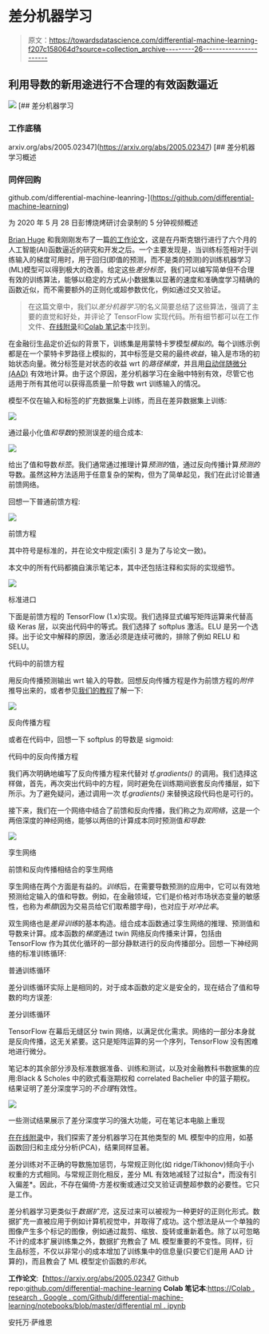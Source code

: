 # 差分机器学习

> 原文：<https://towardsdatascience.com/differential-machine-learning-f207c158064d?source=collection_archive---------26----------------------->

## 利用导数的新用途进行不合理的有效函数逼近

![](img/0e4e1d15f40eb084ca65d59db1cbaa64.png) [## 差分机器学习

### 工作底稿

arxiv.org/abs/2005.02347](https://arxiv.org/abs/2005.02347) [](https://github.com/differential-machine-learning) [## 差分机器学习概述

### 同伴回购

github.com/differential-machine-leanring-](https://github.com/differential-machine-learning) 

为 2020 年 5 月 28 日彭博烧烤研讨会录制的 5 分钟视频概述

[Brian Huge](https://www.risk.net/awards/2133160/quants-year-jesper-andreasen-and-brian-huge-danske-bank) 和我刚刚发布了一篇[的工作论文](https://arxiv.org/abs/2005.02347)，这是在丹斯克银行进行了六个月的人工智能(AI)函数逼近的研究和开发之后。一个主要发现是，当训练标签相对于训练输入的梯度可用时，用于回归(即值的预测，而不是类的预测)的训练机器学习(ML)模型可以得到极大的改善。给定这些*差分标签*，我们可以编写简单但不合理有效的训练算法，能够以稳定的方式从小数据集以显著的速度和准确度学习精确的函数近似，而不需要额外的正则化或超参数优化，例如通过交叉验证。

> 在这篇文章中，我们以*差分机器学习*的名义简要总结了这些算法，强调了主要的直觉和好处，并评论了 TensorFlow 实现代码。所有细节都可以在工作文件、[在线附录](https://github.com/differential-machine-learning/appendices)和[Colab 笔记本](https://github.com/differential-machine-learning/notebooks)中找到。

在金融衍生品定价近似的背景下，训练集是用蒙特卡罗模型*模拟的*。每个训练示例都是在一个蒙特卡罗路径上模拟的，其中标签是交易的最终*收益*，输入是市场的初始状态向量。微分标签是对状态的收益 wrt 的*路径梯度*，并且用[自动伴随微分(AAD)](/automatic-differentiation-15min-video-tutorial-with-application-in-machine-learning-and-finance-333e18c0ecbb) 有效地计算。由于这个原因，差分机器学习在金融中特别有效，尽管它也适用于所有其他可以获得高质量一阶导数 wrt 训练输入的情况。

模型不仅在输入和标签的扩充数据集上训练，而且在差异数据集上训练:

![](img/e22929b23c9738b9fb504d2cfe9f6651.png)

通过最小化值*和导数*的预测误差的组合成本:

![](img/bb211980fd32acb66451fc5a3cd3226f.png)

给出了值和导数*标签*。我们通常通过推理计算*预测的*值，通过反向传播计算*预测的*导数。虽然这种方法适用于任意复杂的架构，但为了简单起见，我们在此讨论普通前馈网络。

回想一下普通前馈方程:

![](img/5073307cea91bf408958b878056a6b07.png)

前馈方程

其中符号是标准的，并在论文中规定(索引 3 是为了与论文一致)。

本文中的所有代码都摘自演示笔记本，其中还包括注释和实际的实现细节。

[![](img/9234e7c798f5ae16784a3ba37993592b.png)](https://colab.research.google.com/github/differential-machine-learning/notebooks/blob/master/DifferentialML.ipynb)

标准进口

下面是前馈方程的 TensorFlow (1.x)实现。我们选择显式编写矩阵运算来代替高级 Keras 层，以突出代码中的等式。我们选择了 softplus 激活。ELU 是另一个选择。出于论文中解释的原因，激活必须是连续可微的，排除了例如 RELU 和 SELU。

代码中的前馈方程

用反向传播预测输出 wrt 输入的导数。回想反向传播方程是作为前馈方程的*附件*推导出来的，或者参见[我们的教程](/automatic-differentiation-15min-video-tutorial-with-application-in-machine-learning-and-finance-333e18c0ecbb)了解一下:

![](img/3389e772a518e8562ec882f96ef8d3fb.png)

反向传播方程

或者在代码中，回想一下 softplus 的导数是 sigmoid:

代码中的反向传播方程

我们再次明确地编写了反向传播方程来代替对 *tf.gradients()* 的调用。我们选择这样做，首先，再次突出代码中的方程，同时避免在训练期间嵌套反向传播层，如下所示。为了避免疑问，通过调用一次 *tf.gradients()* 来替换这段代码也是可行的。

接下来，我们在一个网络中结合了前馈和反向传播，我们称之为*双网络*，这是一个两倍深度的神经网络，能够以两倍的计算成本同时预测值*和导数*:

![](img/1695a76ca5327454ab22521a6bbf4089.png)

孪生网络

前馈和反向传播相结合的孪生网络

孪生网络在两个方面是有益的。*训练*后，在需要导数预测的应用中，它可以有效地预测给定输入的值和导数。例如，在金融领域，它们是价格对市场状态变量的敏感性，也称为*希腊*(因为交易员给它们取希腊字母)，也对应于*对冲比率*。

双生网络也是*差异训练*的基本构造。组合成本函数通过孪生网络的推理、预测值和导数来计算。成本函数的*梯度*通过 twin 网络反向传播来计算，包括由 TensorFlow 作为其优化循环的一部分静默进行的反向传播部分。回想一下神经网络的标准训练循环:

普通训练循环

差分训练循环实际上是相同的，对于成本函数的定义是安全的，现在结合了值和导数的均方误差:

差分训练循环

TensorFlow 在幕后无缝区分 twin 网络，以满足优化需求。网络的一部分本身就是反向传播，这无关紧要。这只是矩阵运算的另一个序列，TensorFlow 没有困难地进行微分。

笔记本的其余部分涉及标准数据准备、训练和测试，以及对金融教科书数据集的应用:Black & Scholes 中的欧式看涨期权和 correlated Bachelier 中的篮子期权。结果证明了差分深度学习的*不合理*有效性。

![](img/ba705bd2ef50f1c4b4f7ec4c17cfaa10.png)

一些测试结果展示了差分深度学习的强大功能，可在笔记本电脑上重现

[在在线附录](https://github.com/differential-machine-learning/appendices)中，我们探索了差分机器学习在其他类型的 ML 模型中的应用，如基函数回归和主成分分析(PCA)，结果同样显著。

差分训练对不正确的导数施加惩罚，与常规正则化(如 ridge/Tikhonov)倾向于小权重的方式相同。与常规正则化相反，差分 ML 有效地减轻了过拟合*，而没有引入偏差*。因此，不存在偏倚-方差权衡或通过交叉验证调整超参数的必要性。它只是工作。

差分机器学习更类似于*数据扩充*，这反过来可以被视为一种更好的正则化形式。数据扩充一直被应用于例如计算机视觉中，并取得了成功。这个想法是从一个单独的图像产生多个标记的图像，例如通过裁剪、缩放、旋转或重新着色。除了以可忽略不计的成本扩展训练集之外，数据扩充教会了 ML 模型重要的不变性。同样，衍生品标签，不仅以非常小的成本增加了训练集中的信息量(只要它们是用 AAD 计算的)，而且教会了 ML 模型定价函数的*形状*。

**工作论文**:【https://arxiv.org/abs/2005.02347
Github repo:[github.com/differential-machine-learning](https://github.com/differential-machine-learning)
**Colab 笔记本**:[https://Colab . research . Google . com/Github/differential-machine-learning/notebooks/blob/master/differential ml . ipynb](https://colab.research.google.com/github/differential-machine-learning/notebooks/blob/master/DifferentialML.ipynb)

安托万·萨维恩